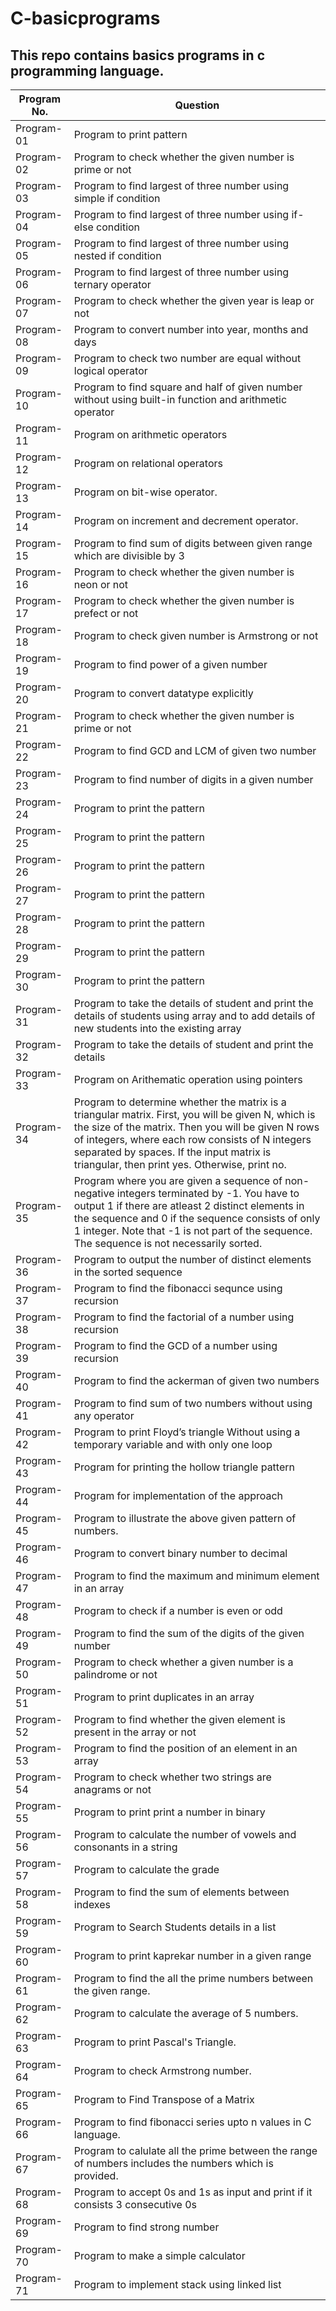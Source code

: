# C-basicprograms
## This repo contains basics programs in c programming language.
| Program No.| Question |
| ------- | ------ |
| Program-01 | Program to print pattern |
| Program-02 | Program to check whether the given number is prime or not |
| Program-03 | Program to find largest of three number using simple if condition |
| Program-04 | Program to find largest of three number using if-else condition |
| Program-05 | Program to find largest of three number using nested if condition |
| Program-06 | Program to find largest of three number using ternary operator |
| Program-07 | Program to check whether the given year is leap or not |
| Program-08 | Program to convert number into year, months and days |
| Program-09 | Program to check two number are equal without logical operator |
| Program-10 | Program to find square and half of given number without using built-in function and arithmetic operator|
| Program-11 | Program on arithmetic operators |
| Program-12 | Program on relational operators |
| Program-13 | Program on bit-wise operator. |
| Program-14 | Program on increment and decrement operator. |
| Program-15 | Program to find sum of digits between given range which are divisible by 3 |
| Program-16 | Program to check whether the given number is neon or not |
| Program-17 | Program to check whether the given number is prefect or not |
| Program-18 | Program to check given number is Armstrong or not |
| Program-19 | Program to find power of a given number |
| Program-20 | Program to convert datatype explicitly |
| Program-21 | Program to check whether the given number is prime or not |
| Program-22 | Program to find GCD and LCM of given two number |
| Program-23 | Program to find number of digits in a given number |
| Program-24 | Program to print the pattern |
| Program-25 | Program to print the pattern |
| Program-26 | Program to print the pattern |
| Program-27 | Program to print the pattern |
| Program-28 | Program to print the pattern |
| Program-29 | Program to print the pattern |
| Program-30 | Program to print the pattern |
| Program-31 | Program to take the details of student and print the details of students using array and to add details of new students into the existing array |
| Program-32 | Program to take the details of student and print the details |
| Program-33 | Program on Arithematic operation using pointers |
| Program-34 | Program to determine whether the matrix is a triangular matrix. First, you will be given N, which is the size of the matrix. Then you will be given N rows of integers, where each row consists of N integers separated by spaces. If the input matrix is triangular, then print yes. Otherwise, print no. |
| Program-35 | Program where you are given a sequence of non-negative integers terminated by -1. You have to output 1 if there are atleast 2 distinct elements in the sequence and 0 if the sequence consists of only 1 integer. Note that -1 is not part of the sequence. The sequence is not necessarily sorted. |
| Program-36 | Program to output the number of distinct elements in the sorted sequence |
| Program-37 | Program to find the fibonacci sequnce using recursion |
| Program-38 | Program to find the factorial of a number using recursion |
| Program-39 | Program to find the GCD of a number using recursion |
| Program-40 | Program to find the ackerman of given two numbers|
| Program-41 | Program to find sum of two numbers without using any operator |
| Program-42 | Program to print Floyd’s triangle Without using a temporary variable and with only one loop |
| Program-43 | Program for printing the hollow triangle pattern |
| Program-44 | Program for implementation of the approach |
| Program-45 | Program to illustrate the above given pattern of numbers. |
| Program-46 | Program to convert binary number to decimal |
| Program-47 | Program to find the maximum and minimum element in an array|
| Program-48 | Program to check if a number is even or odd  |
| Program-49 | Program to find the sum of the digits of the given number |
| Program-50 | Program to check whether a given number is a palindrome or not  |
| Program-51 | Program to print duplicates in an array |
| Program-52 | Program to find whether the given element is present in the array or not  |
| Program-53 | Program to find the position of an element in an array  |
| Program-54 | Program to check whether two strings are anagrams or not  |
| Program-55 | Program to print print a number in binary  |
| Program-56 | Program to calculate the number of vowels and consonants in a string  |
| Program-57 | Program to calculate the grade  |
| Program-58 | Program to find the sum of elements between indexes  |
| Program-59 | Program to Search Students details in a list |
| Program-60 | Program to print kaprekar number in a given range |
| Program-61 | Program to find the all the prime numbers between the given range. |
| Program-62 | Program to calculate the average of 5 numbers. |
| Program-63 | Program to print Pascal's Triangle. |
| Program-64 | Program to check Armstrong number. |
| Program-65 | Program to Find Transpose of a Matrix |
| Program-66 | Program to find fibonacci series upto n values in C language. |
| Program-67 | Program to calulate all the prime between the range of numbers includes the numbers which is provided. |
| Program-68 | Program to accept 0s and 1s as input and print if it consists 3 consecutive 0s |
| Program-69 | Program to find strong number |
| Program-70 | Program to make a simple calculator |
| Program-71 | Program to implement stack using linked list |
